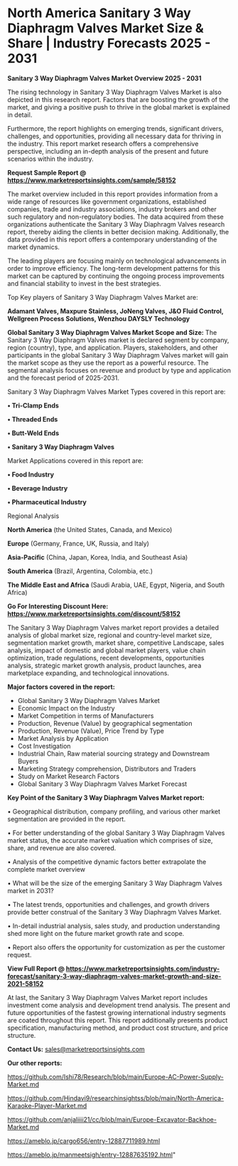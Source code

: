 # North America Sanitary 3 Way Diaphragm Valves Market Size & Share | Industry Forecasts 2025 - 2031

<Strong> Sanitary 3 Way Diaphragm Valves Market Overview 2025 - 2031</strong>

The rising technology in Sanitary 3 Way Diaphragm Valves Market is also depicted in this research report. Factors that are boosting the growth of the market, and giving a positive push to thrive in the global market is explained in detail.

Furthermore, the report highlights on emerging trends, significant drivers, challenges, and opportunities, providing all necessary data for thriving in the industry. This report market research offers a comprehensive perspective, including an in-depth analysis of the present and future scenarios within the industry.

<strong>Request Sample Report @ <a href=https://www.marketreportsinsights.com/sample/58152>https://www.marketreportsinsights.com/sample/58152</a></strong>

The market overview included in this report provides information from a wide range of resources like government organizations, established companies, trade and industry associations, industry brokers and other such regulatory and non-regulatory bodies. The data acquired from these organizations authenticate the Sanitary 3 Way Diaphragm Valves research report, thereby aiding the clients in better decision making. Additionally, the data provided in this report offers a contemporary understanding of the market dynamics.

The leading players are focusing mainly on technological advancements in order to improve efficiency. The long-term development patterns for this market can be captured by continuing the ongoing process improvements and financial stability to invest in the best strategies.

Top Key players of Sanitary 3 Way Diaphragm Valves Market are:

<strong>Adamant Valves, Maxpure Stainless, JoNeng Valves, J&O Fluid Control, Wellgreen Process Solutions, Wenzhou DAYSLY Technology</strong>

<strong><b>Global Sanitary 3 Way Diaphragm Valves Market Scope and Size:</b></strong>
The Sanitary 3 Way Diaphragm Valves market is declared segment by company, region (country), type, and application. Players, stakeholders, and other participants in the global Sanitary 3 Way Diaphragm Valves market will gain the market scope as they use the report as a powerful resource. The segmental analysis focuses on revenue and product by type and application and the forecast period of 2025-2031.

Sanitary 3 Way Diaphragm Valves Market Types covered in this report are:

<strong>• Tri-Clamp Ends

• Threaded Ends

• Butt-Weld Ends

• Sanitary 3 Way Diaphragm Valves</strong>

Market Applications covered in this report are:

<strong>• Food Industry

• Beverage Industry

• Pharmaceutical Industry</strong> 

Regional Analysis

<strong>North America</strong> (the United States, Canada, and Mexico)

<strong>Europe</strong> (Germany, France, UK, Russia, and Italy)

<strong>Asia-Pacific</strong> (China, Japan, Korea, India, and Southeast Asia)

<strong>South America</strong> (Brazil, Argentina, Colombia, etc.)

<strong>The Middle East and Africa</strong> (Saudi Arabia, UAE, Egypt, Nigeria, and South Africa)

<strong>Go For Interesting Discount Here: <a href=https://www.marketreportsinsights.com/discount/58152>https://www.marketreportsinsights.com/discount/58152</a></strong>

The Sanitary 3 Way Diaphragm Valves market report provides a detailed analysis of global market size, regional and country-level market size, segmentation market growth, market share, competitive Landscape, sales analysis, impact of domestic and global market players, value chain optimization, trade regulations, recent developments, opportunities analysis, strategic market growth analysis, product launches, area marketplace expanding, and technological innovations.

<strong><b>Major factors covered in the report:</b></strong>
<ul>
  <li>Global Sanitary 3 Way Diaphragm Valves Market </li>
  <li>Economic Impact on the Industry</li>
  <li>Market Competition in terms of Manufacturers</li>
  <li>Production, Revenue (Value) by geographical segmentation</li>
  <li>Production, Revenue (Value), Price Trend by Type</li>
  <li>Market Analysis by Application</li>
  <li>Cost Investigation</li>
  <li>Industrial Chain, Raw material sourcing strategy and Downstream Buyers</li>
  <li>Marketing Strategy comprehension, Distributors and Traders</li>
  <li>Study on Market Research Factors</li>
  <li>Global Sanitary 3 Way Diaphragm Valves Market Forecast</li>
</ul>

<strong><b>Key Point of the Sanitary 3 Way Diaphragm Valves Market report:</b></strong>

• Geographical distribution, company profiling, and various other market segmentation are provided in the report.

• For better understanding of the global Sanitary 3 Way Diaphragm Valves market status, the accurate market valuation which comprises of size, share, and revenue are also covered.

• Analysis of the competitive dynamic factors better extrapolate the complete market overview

• What will be the size of the emerging Sanitary 3 Way Diaphragm Valves market in 2031?

• The latest trends, opportunities and challenges, and growth drivers provide better construal of the Sanitary 3 Way Diaphragm Valves Market.

• In-detail industrial analysis, sales study, and production understanding shed more light on the future market growth rate and scope.

• Report also offers the opportunity for customization as per the customer request.

<strong><b>View Full Report @ <a href=https://www.marketreportsinsights.com/industry-forecast/sanitary-3-way-diaphragm-valves-market-growth-and-size-2021-58152>https://www.marketreportsinsights.com/industry-forecast/sanitary-3-way-diaphragm-valves-market-growth-and-size-2021-58152</a></b></strong>


At last, the Sanitary 3 Way Diaphragm Valves Market report includes investment come analysis and development trend analysis. The present and future opportunities of the fastest growing international industry segments are coated throughout this report. This report additionally presents product specification, manufacturing method, and product cost structure, and price structure.

<strong>Contact Us:</strong>
sales@marketreportsinsights.com

<strong>Our other reports:</strong>

<a href=https://github.com/Ishi78/Research/blob/main/Europe-AC-Power-Supply-Market.md>https://github.com/Ishi78/Research/blob/main/Europe-AC-Power-Supply-Market.md</a>

<a href=https://github.com/Hindavi9/researchinsightss/blob/main/North-America-Karaoke-Player-Market.md>https://github.com/Hindavi9/researchinsightss/blob/main/North-America-Karaoke-Player-Market.md</a>

<a href=https://github.com/anjaliiii21/cc/blob/main/Europe-Excavator-Backhoe-Market.md>https://github.com/anjaliiii21/cc/blob/main/Europe-Excavator-Backhoe-Market.md</a>

<a href=https://ameblo.jp/cargo656/entry-12887711989.html>https://ameblo.jp/cargo656/entry-12887711989.html</a>

<a href=https://ameblo.jp/manmeetsigh/entry-12887635192.html>https://ameblo.jp/manmeetsigh/entry-12887635192.html</a>"
